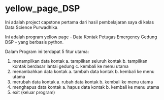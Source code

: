 # yellow_page_DSP
Ini adalah project capstone pertama dari hasil pembelajaran saya di kelas Data Science Purwadhika.

Ini adalah program yellow page - Data Kontak Petugas Emergency Gedung DSP - yang berbasis python.

Dalam Program ini terdapat 5 fitur utama:
1. menampilkan data kontak
  a. tampilkan seluruh kontak
  b. tampilkan kontak berdasar lantai gedung
  c. kembali ke menu utama
3. menambahkan data kontak
  a. tambah data kontak
  b. kembali ke menu utama
5. merubah data kontak
  a. rubah data kontak
  b. kembali ke menu utama
7. menghapus data kontak
  a. hapus data kontak
  b. kembali ke menu utama
9. exit (keluar program)
